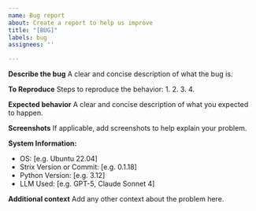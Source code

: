 ```yaml
---
name: Bug report
about: Create a report to help us improve
title: "[BUG]"
labels: bug
assignees: ''

---
```


**Describe the bug**
A clear and concise description of what the bug is.

**To Reproduce**
Steps to reproduce the behavior:
1.
2.
3.
4.

**Expected behavior**
A clear and concise description of what you expected to happen.

**Screenshots**
If applicable, add screenshots to help explain your problem.

**System Information:**
- OS: [e.g. Ubuntu 22.04]
- Strix Version or Commit: [e.g. 0.1.18]
- Python Version: [e.g. 3.12]
- LLM Used: [e.g. GPT-5, Claude Sonnet 4]

**Additional context**
Add any other context about the problem here.
